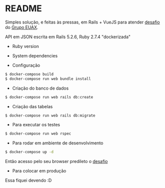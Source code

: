 # README

Simples solução, e feitas às pressas, em Rails + VueJS para atender [desafio](https://github.com/Artia/desafios-desevolvimento/blob/master/desafio-fullstack.md) do [Grupo EUAX](https://grupoeuax.com.br/carreira/).


API em JSON escrita em Rails 5.2.6, Ruby 2.7.4 "dockerizada"


* Ruby version

* System dependencies

* Configuração

```sh
$ docker-compose build
$ docker-compose run web bundle install
```

* Criação do banco de dados
```sh
$ docker-compose run web rails db:create
```

* Criação das tabelas

```sh
$ docker-compose run web rails db:migrate
```

* Para executar os testes
```sh
$ docker-compose run web rspec
```

* Para rodar em ambiente de desenvolvimento

```sh
$ docker-compose up -d
```

Então acesso pelo seu browser predileto o [desafio](http://127.0.0.1:3791)

* Para colocar em produção

Essa fiquei devendo :D
